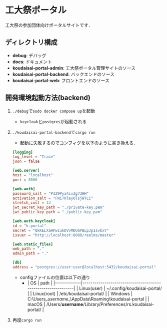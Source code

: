 # 工大祭ポータル

工大祭の参加団体向けポータルサイトです．

## ディレクトリ構成

- **debug**: デバッグ
- **docs**: ドキュメント
- **koudaisai-portal-admin**: 工大祭ポータル管理サイトのソース
- **koudaisai-portal-backend**: バックエンドのソース
- **koudaisai-portal-web**: フロントエンドのソース

## 開発環境起動方法(backend)
1. `./debug`で`sudo docker compose up`を起動
    - `keycloak`と`postgres`が起動される
2. `./koudaisai-portal-backend`で`cargo run`
    - 起動に失敗するのでコンフィグを以下のように書き換える．
    ```toml
    [logging]
    log_level = "Trace"
    json = false
    
    [web.server]
    host = "localhost"
    port = 8000
    
    [web.auth]
    password_salt = "P3Z9Pya4ixZg73HH"
    activation_salt = "FNi7RleyOlsjWTLi"
    stretch_cost = 13
    jwt_secret_key_path = "./private-key.pem"
    jwt_public_key_path = "./public-key.pem"
    
    [web.auth.keycloak]
    id = "k-portal"
    secret = "QkKELXaHPwzukDVvMDUGPBLpJp1svbxY"
    issuer = "http://localhost:8080/realms/master"
    
    [web.static_files]
    web_path = "."
    admin_path = "."
    
    [db]
    address = "postgres://user:user@localhost:5432/koudaisai-portal"
    ```
    - configファイルの位置は以下の通り
        - | OS          | path                                                         |
                              |-------------|--------------------------------------------------------------|
          | Linux(user) | ~/.config/koudaisai-portal/                                  |
          | Linux(root) | /etc/koudaisai-portal/                                       |
          | Windows     | C:\Users\__username__\AppData\Roaming\koudaisai-portal       |
          | macOS       | /Users/__username__/Library/Preferences/rs.koudaisai-portal/ |

3. 再度`cargo run`
